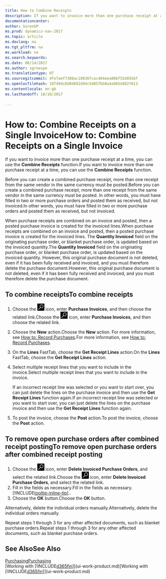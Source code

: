 ```yaml
---
title: How to Combine Receipts
description: If you want to invoice more than one purchase receipt at a time, you can use the Combine Receipts function.
documentationcenter: 
author: SorenGP
ms.prod: dynamics-nav-2017
ms.topic: article
ms.devlang: na
ms.tgt_pltfrm: na
ms.workload: na
ms.search.keywords: 
ms.date: 08/14/2017
ms.author: sgroespe
ms.translationtype: HT
ms.sourcegitcommit: 4fefaef7380ac10836fcac404eea006f55d8556f
ms.openlocfilehash: 10749dc8d8d692d94c5405fbb0a4a965d482f013
ms.contentlocale: en-gb
ms.lasthandoff: 10/16/2017

---
```

# <a name="how-to-combine-receipts-on-a-single-invoice"></a><span data-ttu-id="670ab-103">How to: Combine Receipts on a Single Invoice</span><span class="sxs-lookup"><span data-stu-id="670ab-103">How to: Combine Receipts on a Single Invoice</span></span>
<span data-ttu-id="670ab-104">If you want to invoice more than one purchase receipt at a time, you can use the **Combine Receipts** function.</span><span class="sxs-lookup"><span data-stu-id="670ab-104">If you want to invoice more than one purchase receipt at a time, you can use the **Combine Receipts** function.</span></span>  

<span data-ttu-id="670ab-105">Before you can create a combined purchase receipt, more than one receipt from the same vendor in the same currency must be posted.</span><span class="sxs-lookup"><span data-stu-id="670ab-105">Before you can create a combined purchase receipt, more than one receipt from the same vendor in the same currency must be posted.</span></span> <span data-ttu-id="670ab-106">In other words, you must have filled in two or more purchase orders and posted them as received, but not invoiced.</span><span class="sxs-lookup"><span data-stu-id="670ab-106">In other words, you must have filled in two or more purchase orders and posted them as received, but not invoiced.</span></span>  

<span data-ttu-id="670ab-107">When purchase receipts are combined on an invoice and posted, then a posted purchase invoice is created for the invoiced lines.</span><span class="sxs-lookup"><span data-stu-id="670ab-107">When purchase receipts are combined on an invoice and posted, then a posted purchase invoice is created for the invoiced lines.</span></span> <span data-ttu-id="670ab-108">The **Quantity Invoiced** field on the originating purchase order, or blanket purchase order, is updated based on the invoiced quantity.</span><span class="sxs-lookup"><span data-stu-id="670ab-108">The **Quantity Invoiced** field on the originating purchase order, or blanket purchase order, is updated based on the invoiced quantity.</span></span> <span data-ttu-id="670ab-109">However, this original purchase document is not deleted, even if it has been fully received and invoiced, and you must therefore delete the purchase document.</span><span class="sxs-lookup"><span data-stu-id="670ab-109">However, this original purchase document is not deleted, even if it has been fully received and invoiced, and you must therefore delete the purchase document.</span></span>  

## <a name="to-combine-receipts"></a><span data-ttu-id="670ab-110">To combine receipts</span><span class="sxs-lookup"><span data-stu-id="670ab-110">To combine receipts</span></span>  
1. <span data-ttu-id="670ab-111">Choose the ![Search for Page or Report](media/ui-search/search_small.png "Search for Page or Report icon") icon, enter **Purchase Invoices**, and then choose the related link.</span><span class="sxs-lookup"><span data-stu-id="670ab-111">Choose the ![Search for Page or Report](media/ui-search/search_small.png "Search for Page or Report icon") icon, enter **Purchase Invoices**, and then choose the related link.</span></span>  
2. <span data-ttu-id="670ab-112">Choose the **New** action.</span><span class="sxs-lookup"><span data-stu-id="670ab-112">Choose the **New** action.</span></span> <span data-ttu-id="670ab-113">For more information, see [How to: Record Purchases](purchasing-how-record-purchases.md).</span><span class="sxs-lookup"><span data-stu-id="670ab-113">For more information, see [How to: Record Purchases](purchasing-how-record-purchases.md).</span></span>  
3. <span data-ttu-id="670ab-114">On the **Lines** FastTab, choose the **Get Receipt Lines** action.</span><span class="sxs-lookup"><span data-stu-id="670ab-114">On the **Lines** FastTab, choose the **Get Receipt Lines** action.</span></span>  
4. <span data-ttu-id="670ab-115">Select multiple receipt lines that you want to include in the invoice.</span><span class="sxs-lookup"><span data-stu-id="670ab-115">Select multiple receipt lines that you want to include in the invoice.</span></span>  

    <span data-ttu-id="670ab-116">If an incorrect receipt line was selected or you want to start over, you can just delete the lines on the purchase invoice and then use the **Get Receipt Lines** function again.</span><span class="sxs-lookup"><span data-stu-id="670ab-116">If an incorrect receipt line was selected or you want to start over, you can just delete the lines on the purchase invoice and then use the **Get Receipt Lines** function again.</span></span>  
5. <span data-ttu-id="670ab-117">To post the invoice, choose the **Post** action.</span><span class="sxs-lookup"><span data-stu-id="670ab-117">To post the invoice, choose the **Post** action.</span></span>  

## <a name="to-remove-open-purchase-orders-after-combined-receipt-posting"></a><span data-ttu-id="670ab-118">To remove open purchase orders after combined receipt posting</span><span class="sxs-lookup"><span data-stu-id="670ab-118">To remove open purchase orders after combined receipt posting</span></span>  
1. <span data-ttu-id="670ab-119">Choose the ![Search for Page or Report](media/ui-search/search_small.png "Search for Page or Report icon") icon, enter **Delete Invoiced Purchase Orders**, and select the related link.</span><span class="sxs-lookup"><span data-stu-id="670ab-119">Choose the ![Search for Page or Report](media/ui-search/search_small.png "Search for Page or Report icon") icon, enter **Delete Invoiced Purchase Orders**, and select the related link.</span></span>  
2. <span data-ttu-id="670ab-120">Fill in the fields as necessary.</span><span class="sxs-lookup"><span data-stu-id="670ab-120">Fill in the fields as necessary.</span></span> [!INCLUDE[tooltip-inline-tip](includes/tooltip-inline-tip_md.md)]<span data-ttu-id="670ab-121">.</span><span class="sxs-lookup"><span data-stu-id="670ab-121">.</span></span>
3. <span data-ttu-id="670ab-122">Choose the **OK** button.</span><span class="sxs-lookup"><span data-stu-id="670ab-122">Choose the **OK** button.</span></span>  

<span data-ttu-id="670ab-123">Alternatively, delete the individual orders manually.</span><span class="sxs-lookup"><span data-stu-id="670ab-123">Alternatively, delete the individual orders manually.</span></span>

<span data-ttu-id="670ab-124">Repeat steps 1 through 3 for any other affected documents, such as blanket purchase orders.</span><span class="sxs-lookup"><span data-stu-id="670ab-124">Repeat steps 1 through 3 for any other affected documents, such as blanket purchase orders.</span></span>

## <a name="see-also"></a><span data-ttu-id="670ab-125">See Also</span><span class="sxs-lookup"><span data-stu-id="670ab-125">See Also</span></span>  
[<span data-ttu-id="670ab-126">Purchasing</span><span class="sxs-lookup"><span data-stu-id="670ab-126">Purchasing</span></span>](purchasing-manage-purchasing.md)  
<span data-ttu-id="670ab-127">[Working with [!INCLUDE[d365fin](includes/d365fin_md.md)]](ui-work-product.md)</span><span class="sxs-lookup"><span data-stu-id="670ab-127">[Working with [!INCLUDE[d365fin](includes/d365fin_md.md)]](ui-work-product.md)</span></span>

